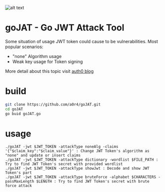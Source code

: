 ![alt text](https://github.com/a0r4/goJAT/blob/master/goJAT.png)

# goJAT - Go JWT Attack Tool
Some situation of usage JWT token could cause to be vulnerabilities. Most popular scenarios:
- "none" Algorithm usage
- Weak key usage for Token signing

More detail about this topic visit [auth0 blog](https://auth0.com/blog/critical-vulnerabilities-in-json-web-token-libraries/)

# build
```bash
git clone https://github.com/a0r4/goJAT.git
cd goJAT
go buid goJAT.go
```

# usage
`./goJAT -jwt $JWT_TOKEN -attackType noneAlg -claims '{"$claim_key":"$claim_value"}' : Change JWT Token's algorithm as "none" and update or insert claims` 
<br>
`./goJAT -jwt $JWT_TOKEN -attackType dictionary -wordlist $FILE_PATH : Try to find JWT Token's secret with provided wordlist`
<br>
`./goJAT -jwt $JWT_TOKEN -attackType showJwt : Decode and show JWT Token's part`
<br>
`./goJAT -jwt $JWT_TOKEN -attackType bruteForce -alphabet $CHARACTERS -passMaxLength $LENGTH : Try to find JWT Token's secret with brute force attack`
